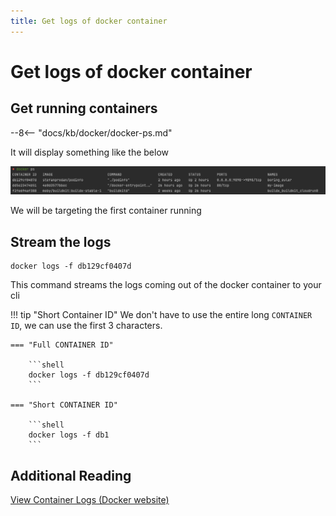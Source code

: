 ```yaml
---
title: Get logs of docker container
---
```


# Get logs of docker container

## Get running containers

--8<-- "docs/kb/docker/docker-ps.md"

It will display something like the below

![img.png](../../assets/docker-ps.png)

We will be targeting the first container running

## Stream the logs 

```shell
docker logs -f db129cf0407d
```

This command streams the logs coming out of the docker container to your cli

!!! tip "Short Container ID"
    We don't have to use the entire long `CONTAINER ID`, we can use the first 3 characters.

    === "Full CONTAINER ID"
    
        ```shell
        docker logs -f db129cf0407d
        ```
    
    === "Short CONTAINER ID"
    
        ```shell
        docker logs -f db1
        ```

## Additional Reading

[View Container Logs (Docker website)](https://docs.docker.com/config/containers/logging/)